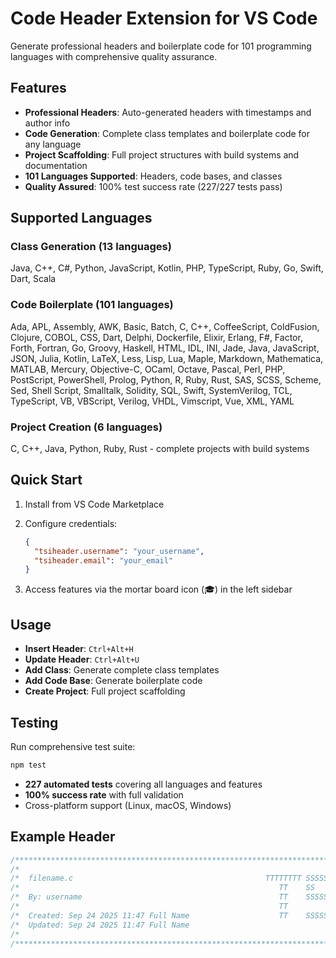 # Code Header Extension for VS Code

Generate professional headers and boilerplate code for 101 programming languages with comprehensive quality assurance.

## Features

- **Professional Headers**: Auto-generated headers with timestamps and author info
- **Code Generation**: Complete class templates and boilerplate code for any language
- **Project Scaffolding**: Full project structures with build systems and documentation
- **101 Languages Supported**: Headers, code bases, and classes
- **Quality Assured**: 100% test success rate (227/227 tests pass)

## Supported Languages

### Class Generation (13 languages)
Java, C++, C#, Python, JavaScript, Kotlin, PHP, TypeScript, Ruby, Go, Swift, Dart, Scala

### Code Boilerplate (101 languages)
Ada, APL, Assembly, AWK, Basic, Batch, C, C++, CoffeeScript, ColdFusion, Clojure, COBOL, CSS, Dart, Delphi, Dockerfile, Elixir, Erlang, F#, Factor, Forth, Fortran, Go, Groovy, Haskell, HTML, IDL, INI, Jade, Java, JavaScript, JSON, Julia, Kotlin, LaTeX, Less, Lisp, Lua, Maple, Markdown, Mathematica, MATLAB, Mercury, Objective-C, OCaml, Octave, Pascal, Perl, PHP, PostScript, PowerShell, Prolog, Python, R, Ruby, Rust, SAS, SCSS, Scheme, Sed, Shell Script, Smalltalk, Solidity, SQL, Swift, SystemVerilog, TCL, TypeScript, VB, VBScript, Verilog, VHDL, Vimscript, Vue, XML, YAML

### Project Creation (6 languages)
C, C++, Java, Python, Ruby, Rust - complete projects with build systems

## Quick Start

1. Install from VS Code Marketplace
2. Configure credentials:

   ```json
   {
     "tsiheader.username": "your_username",
     "tsiheader.email": "your_email"
   }
   ```

3. Access features via the mortar board icon (🎓) in the left sidebar

## Usage

- **Insert Header**: `Ctrl+Alt+H`
- **Update Header**: `Ctrl+Alt+U`
- **Add Class**: Generate complete class templates
- **Add Code Base**: Generate boilerplate code
- **Create Project**: Full project scaffolding

## Testing

Run comprehensive test suite:

```bash
npm test
```

- **227 automated tests** covering all languages and features
- **100% success rate** with full validation
- Cross-platform support (Linux, macOS, Windows)

## Example Header

```c
/*****************************************************************************/
/*                                                                           */
/*  filename.c                                           TTTTTTTT SSSSSSS II */
/*                                                          TT    SS      II */
/*  By: username                                            TT    SSSSSSS II */
/*                                                          TT         SS II */
/*  Created: Sep 24 2025 11:47 Full Name                    TT    SSSSSSS II */
/*  Updated: Sep 24 2025 11:47 Full Name                                     */
/*                                                                           */
/*****************************************************************************/
```
